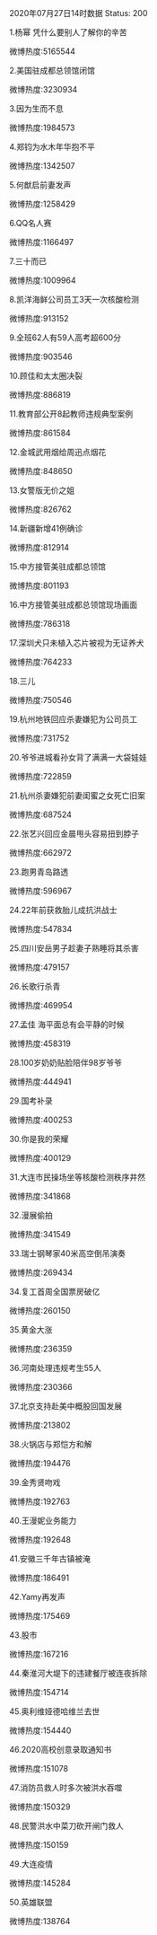 2020年07月27日14时数据
Status: 200

1.杨幂 凭什么要别人了解你的辛苦

微博热度:5165544

2.美国驻成都总领馆闭馆

微博热度:3230934

3.因为生而不息

微博热度:1984573

4.郑钧为水木年华抱不平

微博热度:1342507

5.何猷启前妻发声

微博热度:1258429

6.QQ名人赛

微博热度:1166497

7.三十而已

微博热度:1009964

8.凯洋海鲜公司员工3天一次核酸检测

微博热度:913152

9.全班62人有59人高考超600分

微博热度:903546

10.顾佳和太太圈决裂

微博热度:886819

11.教育部公开8起教师违规典型案例

微博热度:861584

12.金城武用烟给周迅点烟花

微博热度:848650

13.女警版无价之姐

微博热度:826762

14.新疆新增41例确诊

微博热度:812914

15.中方接管美驻成都总领馆

微博热度:801193

16.中方接管美驻成都总领馆现场画面

微博热度:786318

17.深圳犬只未植入芯片被视为无证养犬

微博热度:764233

18.三儿

微博热度:750546

19.杭州地铁回应杀妻嫌犯为公司员工

微博热度:731752

20.爷爷进城看孙女背了满满一大袋娃娃

微博热度:722859

21.杭州杀妻嫌犯前妻闺蜜之女死亡旧案

微博热度:687524

22.张艺兴回应金晨甩头容易扭到脖子

微博热度:662972

23.跑男青岛路透

微博热度:596967

24.22年前获救胎儿成抗洪战士

微博热度:547834

25.四川安岳男子趁妻子熟睡将其杀害

微博热度:479157

26.长歌行杀青

微博热度:469954

27.孟佳 海平面总有会平静的时候

微博热度:458319

28.100岁奶奶贴脸陪伴98岁爷爷

微博热度:444941

29.国考补录

微博热度:400253

30.你是我的荣耀

微博热度:400129

31.大连市民操场坐等核酸检测秩序井然

微博热度:341868

32.漫展偷拍

微博热度:341549

33.瑞士钢琴家40米高空倒吊演奏

微博热度:269434

34.复工首周全国票房破亿

微博热度:260150

35.黄金大涨

微博热度:236359

36.河南处理违规考生55人

微博热度:230366

37.北京支持赴美中概股回国发展

微博热度:213802

38.火锅店与郑恺方和解

微博热度:194476

39.金秀贤吻戏

微博热度:192763

40.王漫妮业务能力

微博热度:192648

41.安徽三千年古镇被淹

微博热度:186491

42.Yamy再发声

微博热度:175469

43.股市

微博热度:167216

44.秦淮河大堤下的违建餐厅被连夜拆除

微博热度:154714

45.奥利维娅德哈维兰去世

微博热度:154440

46.2020高校创意录取通知书

微博热度:151078

47.消防员救人时多次被洪水吞噬

微博热度:150329

48.民警洪水中菜刀砍开闸门救人

微博热度:150159

49.大连疫情

微博热度:145284

50.英雄联盟

微博热度:138764

